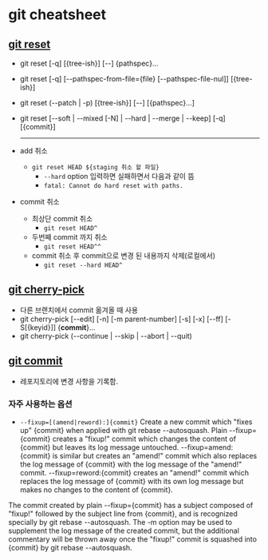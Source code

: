 # git cheatsheet

## [git reset](https://git-scm.com/docs/git-reset)

- git reset [-q] [{tree-ish}] [--] {pathspec}…​
- git reset [-q] [--pathspec-from-file={file} [--pathspec-file-nul]] [{tree-ish}]
- git reset (--patch | -p) [{tree-ish}] [--] [{pathspec}…​]
- git reset [--soft | --mixed [-N] | --hard | --merge | --keep] [-q] [{commit}]

  ***

- add 취소
  - `git reset HEAD ${staging 취소 할 파일}`
    - `--hard` option 입력하면 실패하면서 다음과 같이 뜸
    - `fatal: Cannot do hard reset with paths.`
- commit 취소
  - 최상단 commit 취소
    - `git reset HEAD^`
  - 두번째 commit 까지 취소
    - `git reset HEAD^^`
  - commit 취소 후 commit으로 변경 된 내용까지 삭제(로컬에서)
    - `git reset --hard HEAD^`

## [git cherry-pick](https://git-scm.com/docs/git-cherry-pick)

- 다른 브랜치에서 commit 옮겨올 때 사용
- git cherry-pick [--edit] [-n] [-m parent-number] [-s] [-x] [--ff]
  [-S[{keyid}]] {**commit**}…​
- git cherry-pick (--continue | --skip | --abort | --quit)

## [git commit](https://git-scm.com/docs/git-commit)

- 레포지토리에 변경 사항을 기록함.

### 자주 사용하는 옵션

- `--fixup=[(amend|reword):]{commit}`
Create a new commit which "fixes up" {commit} when applied with git rebase --autosquash. Plain --fixup={commit} creates a "fixup!" commit which changes the content of {commit} but leaves its log message untouched. --fixup=amend:{commit} is similar but creates an "amend!" commit which also replaces the log message of {commit} with the log message of the "amend!" commit. --fixup=reword:{commit} creates an "amend!" commit which replaces the log message of {commit} with its own log message but makes no changes to the content of {commit}.

The commit created by plain --fixup={commit} has a subject composed of "fixup!" followed by the subject line from {commit}, and is recognized specially by git rebase --autosquash. The -m option may be used to supplement the log message of the created commit, but the additional commentary will be thrown away once the "fixup!" commit is squashed into {commit} by git rebase --autosquash.
